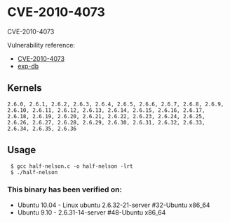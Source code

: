 # CVE-2010-4073

CVE-2010-4073

Vulnerability reference:
 * [CVE-2010-4073](https://cve.mitre.org/cgi-bin/cvename.cgi?name=2010-4073)  
 * [exp-db](https://www.exploit-db.com/exploits/17787/)  

## Kernels
```
2.6.0, 2.6.1, 2.6.2, 2.6.3, 2.6.4, 2.6.5, 2.6.6, 2.6.7, 2.6.8, 2.6.9, 2.6.10, 2.6.11, 2.6.12, 2.6.13, 2.6.14, 2.6.15, 2.6.16, 2.6.17, 2.6.18, 2.6.19, 2.6.20, 2.6.21, 2.6.22, 2.6.23, 2.6.24, 2.6.25, 2.6.26, 2.6.27, 2.6.28, 2.6.29, 2.6.30, 2.6.31, 2.6.32, 2.6.33, 2.6.34, 2.6.35, 2.6.36
```   

## Usage
```
 $ gcc half-nelson.c -o half-nelson -lrt
 $ ./half-nelson
```  


### This binary has been verified on:
 - Ubuntu 10.04 - Linux ubuntu 2.6.32-21-server #32-Ubuntu x86_64  
 - Ubuntu 9.10 - 2.6.31-14-server #48-Ubuntu x86_64  




